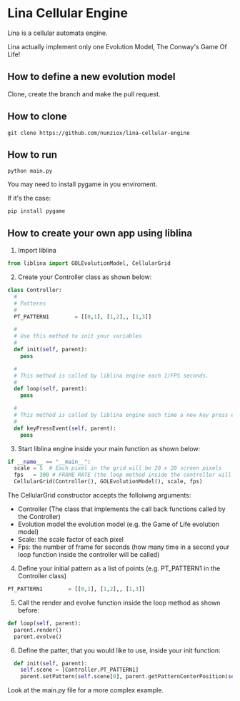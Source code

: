 # Lina Cellular Engine

Lina is a cellular automata engine.

Lina actually implement only one Evolution Model, The Conway's Game Of Life!

## How to define a new evolution model 
Clone, create the branch and make the pull request.

## How to clone

`git clone https://github.com/nunziox/lina-cellular-engine`

## How to run

`python main.py`

You may need to install pygame in you enviroment.

If it's the case:

`pip install pygame`

## How to create your own app using liblina

1) Import liblina

```python
from liblina import GOLEvolutionModel, CellularGrid
```

2) Create your Controller class as shown below:

```python
class Controller:
  #
  # Patterns
  #
  PT_PATTERN1        = [[0,1], [1,2],, [1,3]]

  #
  # Use this method to init your variables
  #
  def init(self, parent):
    pass

  #
  # This method is called by liblina engine each 1/FPS seconds.
  #
  def loop(self, parent):
    pass

  #
  # This method is called by liblina engine each time a new key press event occurs.
  #
  def keyPressEvent(self, parent):
    pass
```

3) Start liblina engine inside your main function as shown below:

```python
if __name__ == "__main__":
  scale = 5  # Each pixel in the grid will be 20 x 20 screen pixels
  fps   = 300 # FRAME RATE (the loop method inside the controller will be called each 1/FPS seconds)
  CellularGrid(Controller(), GOLEvolutionModel(), scale, fps)
```

The CellularGrid constructor accepts the folloiwng arguments:
     
* Controller (The class that implements the call back functions called by the Controller)
* Evolution model the evolution model (e.g. the Game of Life evolution model)
* Scale: the scale factor of each pixel
* Fps:   the number of frame for seconds (how many time in a second your loop function inside the controller will be called)

4) Define your initial pattern as a list of points (e.g. PT_PATTERN1 in the Controller class)

```python
PT_PATTERN1        = [[0,1], [1,2],, [1,3]]
```

5) Call the render and evolve function inside the loop method as shown before:

```python
def loop(self, parent):
  parent.render()
  parent.evolve()
```

6) Define the patter, that you would like to use, inside your init function:
```python
  def init(self, parent):
    self.scene = [Controller.PT_PATTERN1]
    parent.setPattern(self.scene[0], parent.getPatternCenterPosition(self.scene[0]))
```

Look at the main.py file for a more complex example.  